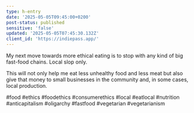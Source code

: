 ```yaml
---
type: h-entry
date: '2025-05-05T09:45:00+0200'
post-status: published
sensitive: 'false'
updated: '2025-05-05T07:45:30.132Z'
client_id: 'https://indiepass.app/'
---
```

My next move towards more ethical eating is to stop with any kind of big fast-food chains. Local slop only.  

This will not only help me eat less unhealthy food and less meat but also give that money to small businesses in the community and, in some cases, local production.  

#food #ethics #foodethics #consumerethics #local #eatlocal #nutrition #anticapitalism #oligarchy #fastfood #vegetarian #vegetarianism

